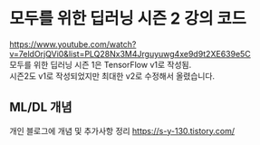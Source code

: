 # 모두를 위한 딥러닝 시즌 2 강의 코드
https://www.youtube.com/watch?v=7eldOrjQVi0&list=PLQ28Nx3M4Jrguyuwg4xe9d9t2XE639e5C <br>
모두를 위한 딥러닝 시즌 1은 TensorFlow v1로 작성됨.<br>
시즌2도 v1로 작성되었지만 최대한 v2로 수정해서 올렸습니다.

## ML/DL 개념
개인 블로그에 개념 및 추가사항 정리
https://s-y-130.tistory.com/ 

